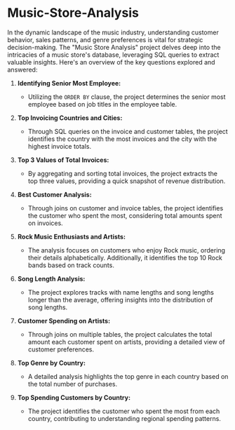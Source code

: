 # Music-Store-Analysis

In the dynamic landscape of the music industry, understanding customer behavior, sales patterns, and genre preferences is vital for strategic decision-making. The "Music Store Analysis" project delves deep into the intricacies of a music store's database, leveraging SQL queries to extract valuable insights. Here's an overview of the key questions explored and answered:

1. **Identifying Senior Most Employee:**
   - Utilizing the `ORDER BY` clause, the project determines the senior most employee based on job titles in the employee table.

2. **Top Invoicing Countries and Cities:**
   - Through SQL queries on the invoice and customer tables, the project identifies the country with the most invoices and the city with the highest invoice totals.

3. **Top 3 Values of Total Invoices:**
   - By aggregating and sorting total invoices, the project extracts the top three values, providing a quick snapshot of revenue distribution.

4. **Best Customer Analysis:**
   - Through joins on customer and invoice tables, the project identifies the customer who spent the most, considering total amounts spent on invoices.

5. **Rock Music Enthusiasts and Artists:**
   - The analysis focuses on customers who enjoy Rock music, ordering their details alphabetically. Additionally, it identifies the top 10 Rock bands based on track counts.

6. **Song Length Analysis:**
   - The project explores tracks with name lengths and song lengths longer than the average, offering insights into the distribution of song lengths.

7. **Customer Spending on Artists:**
   - Through joins on multiple tables, the project calculates the total amount each customer spent on artists, providing a detailed view of customer preferences.

8. **Top Genre by Country:**
   - A detailed analysis highlights the top genre in each country based on the total number of purchases.

9. **Top Spending Customers by Country:**
   - The project identifies the customer who spent the most from each country, contributing to understanding regional spending patterns.
